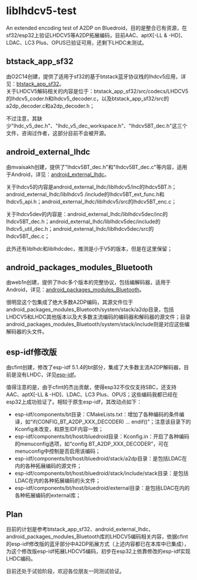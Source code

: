 # liblhdcv5-test

An extended encoding test of A2DP on Bluedroid，目的是整合已有资源，在sf32/esp32上验证LHDCV5等A2DP拓展编码，目前AAC、aptX\[-LL \& -HD]、LDAC、LC3 Plus、OPUS已验证可用，还剩下LHDC未测试。

## btstack\_app\_sf32

由O2C14创建，提供了适用于sf32的基于btstack蓝牙协议栈的lhdcv5应用，详见：[btstack\_app\_sf32](https://github.com/O2C14/btstack_app_sf32)。  
关于LHDCV5解码相关的内容是位于：btstack\_app\_sf32/src/codecs/LHDCV5的lhdcv5\_coder.h和lhdcv5\_decoder.c，以及btstack\_app\_sf32/src的a2dp\_decoder.c和a2dp\_decoder.h；

不过注意，其缺少"lhdc\_v5\_dec.h"、"lhdc\_v5\_dec\_workspace.h"、"lhdcv5BT\_dec.h"这三个文件，咨询过作者，这部分目前不会被开源。

## android\_external\_lhdc

由mvaisakh创建，提供了"lhdcv5BT\_dec.h"和"lhdcv5BT\_dec.c"等内容，适用于Android，详见：[android\_external\_lhdc](https://github.com/mvaisakh/android_external_lhdc)。

关于lhdcv5的内容是android\_external\_lhdc/liblhdcv5/inc的lhdcv5BT.h；android\_external\_lhdc/liblhdcv5
/include的lhdcv5BT\_ext\_func.h和lhdcv5\_api.h；android\_external\_lhdc/liblhdcv5/src的lhdcv5BT\_enc.c；

关于lhdcv5dev的内容是：android\_external\_lhdc/liblhdcv5dec/inc的lhdcv5BT\_dec.h；android\_external\_lhdc/liblhdcv5dec/include的lhdcv5\_util\_dec.h；android\_external\_lhdc/liblhdcv5dec/src的lhdcv5BT\_dec.c；

此外还有liblhdc和liblhdcdec，推测是小于V5的版本，但是在这里保留；

## android\_packages\_modules\_Bluetooth

由web1n创建，提供了lhdc多个版本的完整协议，包括编解码器，适用于Android，详见：[android\_packages\_modules\_Bluetooth](https://github.com/web1n/android_packages_modules_Bluetooth)。

很明显这个包集成了绝大多数A2DP编码，其源文件位于android\_packages\_modules\_Bluetooth/system/stack/a2dp目录，包括LHDCV5和LHDC其他版本以及大多数主流编码的编码器和解码器的源文件；目录android\_packages\_modules\_Bluetooth/system/stack/include则是对应这些编解码器的头文件。

## esp-idf修改版

由cfint创建，修改了esp-idf 5.1.4的bt部分，集成了大多数主流A2DP解码器，目前是没有LHDC，详见[esp-idf](https://github.com/cfint/esp-idf/tree/v5.1.4-a2dp-codecs)。

值得注意的是，由于cfint的杰出贡献，使得esp32不仅仅支持SBC，还支持AAC、aptX\[-LL \& -HD]、LDAC、LC3 Plus、OPUS；这些编码我都已经在esp32上成功验证了。相较于原生esp-idf，其改动点如下：

* esp-idf/components/bt目录：CMakeLists.txt：增加了各种编码的条件编译，如“if(CONFIG\_BT\_A2DP\_XXX\_DECODER) ... endif()”；注意该目录下的Kconfig未改变，和原生IDF内容一致；
* esp-idf/components/bt/host/bluedroid目录：Kconfig.in：开启了各种编码的menuconfig选项，如“config BT\_A2DP\_XXX\_DECODER”，可在menuconfig中控制是否启用该编码；
* esp-idf/components/bt/host/bluedroid/stack/a2dp目录：是包括LDAC在内的各种拓展编码的源文件；
* esp-idf/components/bt/host/bluedroid/stack/include/stack目录：是包括LDAC在内的各种拓展编码的头文件；
* esp-idf/components/bt/host/bluedroid/external目录：是包括LDAC在内的各种拓展编码的external库；



## Plan

目前的计划是参考btstack\_app\_sf32、android\_external\_lhdc、android\_packages\_modules\_Bluetooth库的LHDCV5编码相关内容，依据cfint的esp-idf修改版的蓝牙部分中A2DP拓展方式（上述内容都已在本库中已集成），为这个修改版esp-idf拓展LHDCV5编码，初步在esp32上依靠修改的esp-idf实现LHDC编码。

目前还处于试验阶段，欢迎各位朋友一同测试验证。

